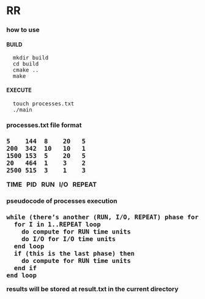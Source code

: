 # RR

<h3> how to use </h3>

<h4> BUILD </h4>

<pre>
  mkdir build
  cd build 
  cmake .. 
  make
</pre>

<h4> EXECUTE </h4>
<pre>
  touch processes.txt
  ./main
</pre>

<h3> processes.txt file format <h3>
  
<pre>5    144  8    20   5
200  342  10   10   1
1500 153  5    20   5
20   464  1    3    2
2500 515  3    1    3 </pre>

<p> TIME &nbsp; PID &nbsp; RUN &nbsp; I/O &nbsp; REPEAT </p>
  
<h3> pseudocode of processes execution <h3>
<pre>while (there’s another (RUN, I/O, REPEAT) phase for process PID) loop
  for I in 1..REPEAT loop
    do compute for RUN time units
    do I/O for I/O time units
  end loop
  if (this is the last phase) then
    do compute for RUN time units
  end if
end loop</pre>

<p> results will be stored at result.txt in the current directory </p>
